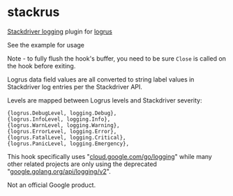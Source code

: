 # stackrus
[Stackdriver logging](https://cloud.google.com/logging/) plugin for [logrus](https://github.com/sirupsen/logrus)

See the example for usage

Note - to fully flush the hook's buffer, you need to be sure `Close` is called
on the hook before exiting.

Logrus data field values are all converted to string label values in
Stackdriver log entries per the Stackdriver API.

Levels are mapped between Logrus levels and Stackdriver severity:

	{logrus.DebugLevel, logging.Debug},
	{logrus.InfoLevel, logging.Info},
	{logrus.WarnLevel, logging.Warning},
	{logrus.ErrorLevel, logging.Error},
	{logrus.FatalLevel, logging.Critical},
	{logrus.PanicLevel, logging.Emergency},

This hook specifically uses "[cloud.google.com/go/logging](https://godoc.org/cloud.google.com/go/logging)" while many other related projects are only using the deprecated "[google.golang.org/api/logging/v2](https://godoc.org/google.golang.org/api/logging/v2)".

Not an official Google product.